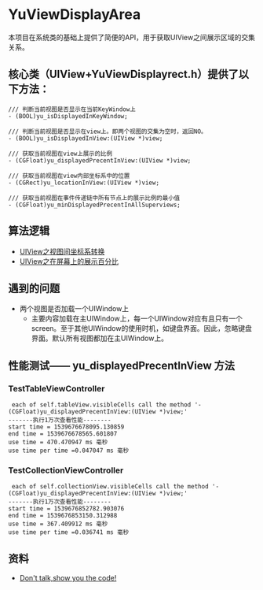 #  YuViewDisplayArea

本项目在系统类的基础上提供了简便的API，用于获取UIView之间展示区域的交集关系。

## 核心类（UIView+YuViewDisplayrect.h）提供了以下方法：

```
/// 判断当前视图是否显示在当前KeyWindow上
- (BOOL)yu_isDisplayedInKeyWindow;

/// 判断当前视图是否显示在view上。即两个视图的交集为空时，返回NO。
- (BOOL)yu_isDisplayedInView:(UIView *)view;

/// 获取当前视图在view上展示的比例
- (CGFloat)yu_displayedPrecentInView:(UIView *)view;

/// 获取当前视图在view内部坐标系中的位置
- (CGRect)yu_locationInView:(UIView *)view;

/// 获取当前视图在事件传递链中所有节点上的展示比例的最小值
- (CGFloat)yu_minDisplayedPrecentInAllSuperviews;

```
## 算法逻辑
- [UIView之视图间坐标系转换](https://github.com/yu0winter/YuViewDisplayArea/blob/master/UIView之视图间坐标系转换.md)
- [UIView之在屏幕上的展示百分比](https://github.com/yu0winter/YuViewDisplayArea/blob/master/UIView之在屏幕上的展示百分比.md)

## 遇到的问题

- 两个视图是否加载一个UIWindow上
	- 主要内容加载在主UIWindow上，每一个UIWindow对应有且只有一个screen。至于其他UIWindow的使用时机，如键盘界面。因此，忽略键盘界面。默认所有视图都加在主UIWindow上。

## 性能测试—— yu_displayedPrecentInView 方法

### TestTableViewController

```
 each of self.tableView.visibleCells call the method '- (CGFloat)yu_displayedPrecentInView:(UIView *)view;'
-------执行1万次查看性能--------
start time = 1539676678095.130859 
end time = 1539676678565.601807 
use time = 470.470947 ms 毫秒 
use time per time =0.047047 ms 毫秒 
```

### TestCollectionViewController

```
 each of self.collectionView.visibleCells call the method '- (CGFloat)yu_displayedPrecentInView:(UIView *)view;'
-------执行1万次查看性能--------
start time = 1539676852782.903076 
end time = 1539676853150.312988 
use time = 367.409912 ms 毫秒 
use time per time =0.036741 ms 毫秒 
```

## 资料
- [Don't talk,show you the code!](https://github.com/yu0winter/YuViewDisplayArea/)

